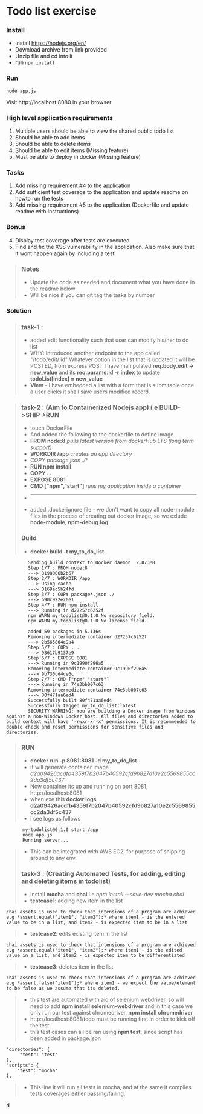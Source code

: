 # Todo list exercise

### Install

- Install https://nodejs.org/en/
- Download archive from link provided
- Unzip file and cd into it
- run `npm install`

### Run
`node app.js`

Visit http://localhost:8080 in your browser

### High level application requirements
1. Multiple users should be able to view the shared public todo list
2. Should be able to add items
3. Should be able to delete items
4. Should be able to edit items (Missing feature)
5. Must be able to deploy in docker (Missing feature)

### Tasks
1. Add missing requirement #4 to the application
2. Add sufficient test coverage to the application and update readme on howto run the tests
3. Add missing requirement #5 to the application (Dockerfile and update readme with instructions)

### Bonus
4. Display test coverage after tests are executed
5. Find and fix the XSS vulnerability in the application. Also make sure that it wont happen again by including a test.

> ### Notes
> - Update the code as needed and document what you have done in the readme below
> - Will be nice if you can git tag the tasks by number

### Solution
> ### task-1 : 
> - added edit functionality such that user can modify his/her to do list 
> - WHY: Introduced another endpoint to the app called "/todo/edit/:id"
               Whatever option in the list that is updated it will be POSTED, from express POST I have manipulated **req.body.edit -> new_value** and its **req.params.id -> index** to update
               **todoList[index] = new_value**
> - **View** - I have embedded a list with a form that is submitable once a user clicks it shall save users modified record. 

> ### task-2 : (Aim to Containerized Nodejs app) i.e **BUILD->SHIP->RUN**
> - touch DockerFile
> - And added the following to the dockerfile to define image
> - **FROM node:8** *pulls latest version from dockerHub LTS (long term support)*
> - **WORKDIR /app** *creates an app directory*
> - **COPY package*.json ./**
> - **RUN npm install**
> - **COPY . .**
> - **EXPOSE 8081**
> - **CMD ["npm","start"]** *runs my application inside a container*
> - ****
> - added .dockerignore file - we don't want to copy all node-module files in the process of creating out docker image, so we exlude **node-module, npm-debug.log**
> ### Build
> - **docker build -t my_to_do_list .**

            Sending build context to Docker daemon  2.873MB
            Step 1/7 : FROM node:8
            ---> 8198006b2b57
            Step 2/7 : WORKDIR /app
            ---> Using cache
            ---> 0169ac5b24fd
            Step 3/7 : COPY package*.json ./
            ---> b90c922e20e1
            Step 4/7 : RUN npm install
            ---> Running in d27257c6252f
            npm WARN my-todolist@0.1.0 No repository field.
            npm WARN my-todolist@0.1.0 No license field.

            added 59 packages in 5.136s
            Removing intermediate container d27257c6252f
            ---> 2b565864c9a4
            Step 5/7 : COPY . .
            ---> 93617b9137e9
            Step 6/7 : EXPOSE 8081
            ---> Running in 9c1990f296a5
            Removing intermediate container 9c1990f296a5
            ---> 9b730cd4ce6c
            Step 7/7 : CMD ["npm","start"]
            ---> Running in 74e3bb007c63
            Removing intermediate container 74e3bb007c63
            ---> 80f471aa6ed4
            Successfully built 80f471aa6ed4
            Successfully tagged my_to_do_list:latest
            SECURITY WARNING: You are building a Docker image from Windows against a non-Windows Docker host. All files and directories added to build context will have '-rwxr-xr-x' permissions. It is recommended to double check and reset permissions for sensitive files and directories.

> ### RUN
> - **docker run -p 8081:8081 -d my_to_do_list**
> - It will generate container image *d2a09426acdfb4359f7b2047b40592cfd9b827a10e2c5569855cc2da3df5c437*
> - Now container its up and running on port 8081, http://localhost:8081
> - when exe this **docker logs d2a09426acdfb4359f7b2047b40592cfd9b827a10e2c5569855cc2da3df5c437**
> - i see logs as follows
         
          my-todolist@0.1.0 start /app
          node app.js
          Running server...


> - This can be integrated with AWS EC2, for purpose of shipping around to any env.
> ### task-3 : (Creating Automated Tests, for adding, editing and deleting items in todolist)
> - Install **mocha** and **chai** i.e *npm install --save-dev mocha chai*
> - **testcase1**: adding new item in the list

    chai assets is used to check that intensions of a program are achieved e.g *assert.equal("item1", "item2");* where item1 - is the entered value to be in a list, and item2 - is expected item to be in a list 

> - **testcase2**: edits existing item in the list

    chai assets is used to check that intensions of a program are achieved e.g *assert.equal("item1", "item2");* where item1 - is the edited value in a list, and item2 - is expected item to be differentiated  

> - **testcase3**: deletes item in the list

    chai assets is used to check that intensions of a program are achieved e.g *assert.false("item1");* where item1 - we expect the value/element to be false as we assume that its deleted.  

> - this test are automated with aid of selenium webdriver, so will need to add **npm install selenium-webdriver** and in this case we only         run our test against chromedriver, **npm install chromedriver**
> - http://localhost:8081/todo must be running first in order to kick off the test 
> - this test cases can all be ran using **npm test**, since script has been added in package.json 
    
    "directories": {
         "test": "test"
    },
    "scripts": {
        "test": "mocha"
    },

> - This line it will run all tests in mocha, and at the same it compiles tests coverages either passing/failing.

d
